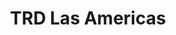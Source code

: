 ---
title: "TRD Las Americas"
url: /bayamo/trd-las-americas-carretera-central-y-figueredo/
shop: Einkaufszentrum
---